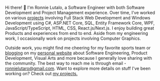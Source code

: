 Hi there! 👋 I'm Ronnie Lutalo, a Software Engineer with both Software Development and Project Management experience. Over time, I've worked on various [projects](https://ronnielutalo.github.io/projects) involving Full Stack Web Development and Windows Development using C#, ASP.NET Core, SQL, Entity Framework Core, WPF, JavaScript/TypeScript, HTML, CSS, React.js/Next.js. I enjoy building great Products and experiences from end to end. Aside from my engineering work, I occasionally work on projects involving Computer Graphics.

Outside work, you might find me cheering for my favorite sports team or [blogging](https://ronnielutalo.github.io/blog) on my [personal website](https://ronnielutalo.github.io) about Software Engineering, Product Development, Visual Arts and more because I generally love sharing with the community. The best way to reach me is through email - ronnielutaro@gmail.com. Want to explore more details on stuff I've been working on? Check out [my projects.](https://ronnielutalo.github.io/projects)
